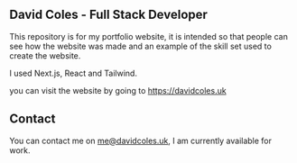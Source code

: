 ## David Coles - Full Stack Developer

This repository is for my portfolio website, it is intended so that people can see how the website was made and an example of the skill set used to create the website.

I used Next.js, React and Tailwind.

you can visit the website by going to https://davidcoles.uk

## Contact

You can contact me on me@davidcoles.uk, I am currently available for work.